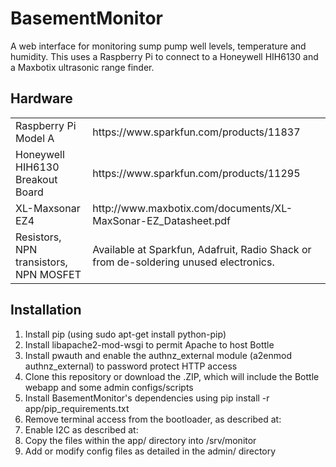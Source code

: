 BasementMonitor
===============

A web interface for monitoring sump pump well levels, temperature and humidity. This uses a Raspberry Pi to connect to a Honeywell HIH6130 and a Maxbotix ultrasonic range finder. 

Hardware
--------

<table>
  <tr>
    <td>Raspberry Pi Model A</td>
    <td>https://www.sparkfun.com/products/11837</td>
  </tr>
  <tr>
    <td>Honeywell HIH6130 Breakout Board</td>
    <td>https://www.sparkfun.com/products/11295</td>
  </tr>
  <tr>
    <td>XL-Maxsonar EZ4</td>
    <td>http://www.maxbotix.com/documents/XL-MaxSonar-EZ_Datasheet.pdf</td>
  </tr>
  <tr>
    <td>Resistors, NPN transistors, NPN MOSFET</td>
    <td>Available at Sparkfun, Adafruit, Radio Shack or from de-soldering unused electronics.</td>
  </tr>
</table>


Installation
------------

1. Install pip (using sudo apt-get install python-pip)
2. Install libapache2-mod-wsgi to permit Apache to host Bottle
3. Install pwauth and enable the authnz_external module (a2enmod authnz_external) to password protect HTTP access
4. Clone this repository or download the .ZIP, which will include the Bottle webapp and some admin configs/scripts
5. Install BasementMonitor's dependencies using pip install -r app/pip_requirements.txt
6. Remove terminal access from the bootloader, as described at: 
7. Enable I2C as described at: 
8. Copy the files within the app/ directory into /srv/monitor
9. Add or modify config files as detailed in the admin/ directory
